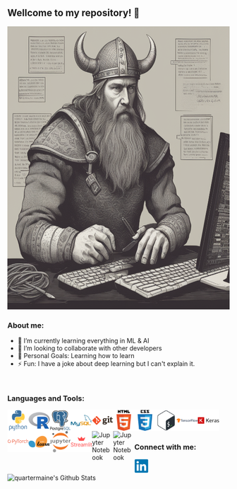 ## Wellcome to my repository! 👋

<img src="images/output_file_1.png" height="640px" width="640px">

### About me:
- 🌱 I’m currently learning everything in ML & AI 
- 👯 I’m looking to collaborate with other developers
- 🥅 Personal Goals: Learning how to learn
- ⚡ Fun: I have a joke about deep learning but I can't explain it. 
<br />

### Languages and Tools:
<!-- Python -->
[<img align="left" alt="Python" width="48px" src="https://raw.githubusercontent.com/devicons/devicon/master/icons/python/python-original-wordmark.svg" />][python]
<!-- R -->
[<img align="left" alt="R" width="48px" src="https://raw.githubusercontent.com/devicons/devicon/master/icons/r/r-original.svg" />][R]
<!-- postgreSQL -->
[<img align="left" alt="SQL" width="48px" src="https://raw.githubusercontent.com/devicons/devicon/master/icons/postgresql/postgresql-original-wordmark.svg" />][sql]
<!-- MySQL -->
[<img align="left" alt="MySQL" width="48px" src="https://raw.githubusercontent.com/devicons/devicon/master/icons/mysql/mysql-original-wordmark.svg" />][mysql]
<!-- MongoDB -->
<!-- [<img align="left" alt="MongoDB" width="42px" src="https://raw.githubusercontent.com/github/explore/80688e429a7d4ef2fca1e82350fe8e3517d3494d/topics/mongodb/mongodb.png" />][mongodb] -->
<!-- Git -->
[<img align="left" alt="Git" width="48px" src="https://raw.githubusercontent.com/devicons/devicon/master/icons/git/git-original-wordmark.svg" />][git]
<!-- GitHub -->
<!-- [<img align="left" alt="GitHub" width="42px" src="https://raw.githubusercontent.com/github/explore/78df643247d429f6cc873026c0622819ad797942/topics/github/github.png" />][github] -->
<!-- HTML5 -->
[<img align="left" alt="HTML5" width="48px" src="https://raw.githubusercontent.com/devicons/devicon/master/icons/html5/html5-original-wordmark.svg" />][html5]
<!-- CSS3 -->
[<img align="left" alt="CSS3" width="48px" src="https://raw.githubusercontent.com/devicons/devicon/master/icons/css3/css3-original-wordmark.svg" />][css3]
<!-- bash -->
[<img align="left" alt="terminal" width="48px" src="https://raw.githubusercontent.com/devicons/devicon/master/icons/bash/bash-original.svg" />][bash]
<!-- tensorflow -->
[<img align="left" alt="tensorflow" width="48px" src="https://raw.githubusercontent.com/devicons/devicon/master/icons/tensorflow/tensorflow-original-wordmark.svg" />][tensorflow]
<!-- keras -->
[<img align="left" alt="keras" width="48px" src="https://raw.githubusercontent.com/devicons/devicon/master/icons/keras/keras-original-wordmark.svg" />][keras]
<!-- Pytorch -->
[<img align="left" alt="pytorch" width="48px" src="https://raw.githubusercontent.com/devicons/devicon/master/icons/pytorch/pytorch-plain-wordmark.svg" />][pytorch]
<!-- scikit-learn -->
[<img align="left" alt="scikit-learn" width="48px" src="https://raw.githubusercontent.com/devicons/devicon/master/icons/scikitlearn/scikitlearn-original.svg" />][scikit-learn]
<!-- H2o -->
<!-- [<img align="left" alt="H2o.ai" width="42px" src="https://raw.githubusercontent.com/h2oai/tutorials/master/.github/h2o-ai-logo-plain.png" />][h2o] -->
<!-- Jupyter Notebook -->
[<img align="left" alt="Jupyter Notebook" width="48px" src="https://raw.githubusercontent.com/devicons/devicon/master/icons/jupyter/jupyter-original-wordmark.svg" />][Jupyter Notebook]
<!-- Streamlit -->
[<img align="left" alt="Jupyter Notebook" width="48px" src="https://raw.githubusercontent.com/devicons/devicon/master/icons/streamlit/streamlit-plain-wordmark.svg" />][Streamlit]
<!-- Langchain -->
[<img align="left" alt="Jupyter Notebook" width="48px" src="https://camo.githubusercontent.com/43b7f4b2438d6edbe6aed1d7db93728d4dbe1bb6333c540baadb0084a04860d2/68747470733a2f2f63646e2e616e616c79746963737669646879612e636f6d2f77702d636f6e74656e742f75706c6f6164732f323032332f30372f6c616e67636861696e332e706e67" />][Langchain]
<!-- Streamlit -->
[<img align="left" alt="Jupyter Notebook" width="48px" src="https://camo.githubusercontent.com/bd8af98232cbb13f50990e3b7b22a3e39e8b1661e726e4fc8ee58053c53101cc/68747470733a2f2f6c6f676f2e636c6561726269742e636f6d2f68756767696e67666163652e636f" />][Huggingface]

<br />
<!-- laguage/skill -->
<!-- language/skill -->
<!-- language/skill -->
<!-- language/skill -->
<br />
<br />

### Connect with me:
[<img align="left" alt="quartermaine | LinkedIn" width="32px" src="https://raw.githubusercontent.com/devicons/devicon/master/icons/linkedin/linkedin-original.svg" />][linkedin]
<br />
<br />
<img align="left" alt="quartermaine's Github Stats" src="https://github-readme-stats.vercel.app/api?username=quartermaine&show_icons=true&hide_border=true&title_color=ffffff&icon_color=bb2acf&text_color=daf7dc&bg_color=151515" />


[img]: https://som.yale.edu/sites/default/files/event-image.jpg
[linkedin]: https://www.linkedin.com/in/andreas-christopoulos-charitos-63382268/
[python]: https://www.python.org/
[R]: https://www.r-project.org/
[sql]: https://en.wikipedia.org/wiki/SQL
[mysql]: https://www.mysql.com/
<!-- [mongodb]: https://www.mongodb.com/ -->
[git]: https://git-scm.com/
<!-- [github]: https://github.com/ -->
[html5]: https://en.wikipedia.org/wiki/HTML5
[css3]: https://www.w3.org/Style/CSS/Overview.en.html
[bash]: https://www.gnu.org/software/bash/
[tensorflow]: https://www.tensorflow.org/
[keras]: https://keras.io/
[scikit-learn]: https://scikit-learn.org/stable/
<!-- [h2o]: https://training.h2o.ai/ -->
[Jupyter Notebook]: https://github.com/jupyter/notebook
[pytorch]: https://pytorch.org/
[Streamlit]: https://streamlit.io/
[Langchain]: https://www.langchain.com/
[Huggingface]: https://huggingface.co/



